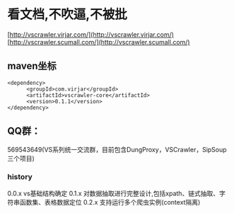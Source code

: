 # 看文档,不吹逼,不被批
[http://vscrawler.virjar.com/](http://vscrawler.virjar.com/)
[http://vscrawler.scumall.com/](http://vscrawler.scumall.com/)

## maven坐标
```
<dependency>
      <groupId>com.virjar</groupId>
      <artifactId>vscrawler-core</artifactId>
      <version>0.1.1</version>
</dependency>
```



## QQ群：

569543649(VS系列统一交流群，目前包含DungProxy，VSCrawler，SipSoup三个项目)

### history

0.0.x vs基础结构确定
0.1.x 对数据抽取进行完整设计,包括xpath、链式抽取、字符串函数集、表格数据定位
0.2.x 支持运行多个爬虫实例(context隔离)
